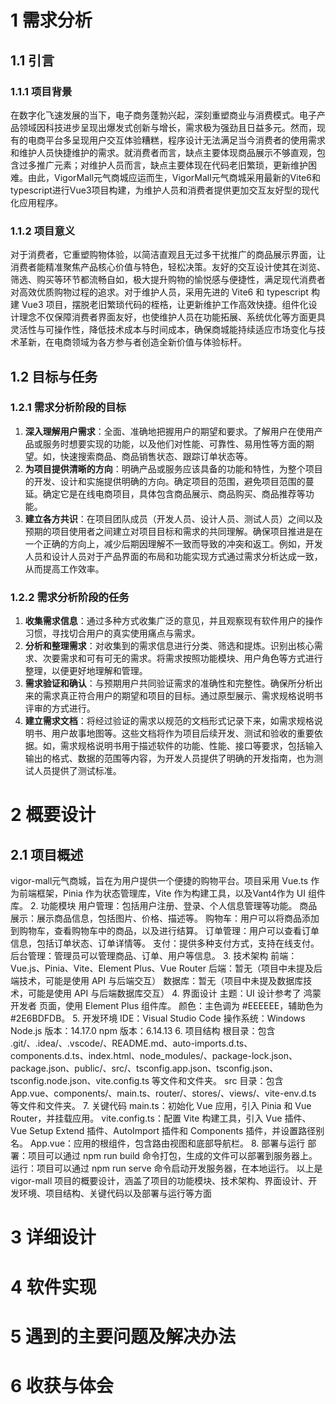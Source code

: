 # 1 需求分析

## 1.1 引言

### 1.1.1 项目背景

在数字化飞速发展的当下，电子商务蓬勃兴起，深刻重塑商业与消费模式。电子产品领域因科技进步呈现出爆发式创新与增长，需求极为强劲且日益多元。然而，现有的电商平台多呈现用户交互体验糟糕，程序设计无法满足当今消费者的使用需求和维护人员快捷维护的需求。就消费者而言，缺点主要体现商品展示不够直观，包含过多推广元素；对维护人员而言，缺点主要体现在代码老旧繁琐，更新维护困难。由此，VigorMall元气商城应运而生，VigorMall元气商城采用最新的Vite6和typescript进行Vue3项目构建，为维护人员和消费者提供更加交互友好型的现代化应用程序。

### 1.1.2 项目意义

对于消费者，它重塑购物体验，以简洁直观且无过多干扰推广的商品展示界面，让消费者能精准聚焦产品核心价值与特色，轻松决策。友好的交互设计使其在浏览、筛选、购买等环节都流畅自如，极大提升购物的愉悦感与便捷性，满足现代消费者对高效优质购物过程的追求。对于维护人员，采用先进的 Vite6 和 typescript 构建 Vue3 项目，摆脱老旧繁琐代码的桎梏，让更新维护工作高效快捷。组件化设计理念不仅保障消费者界面友好，也使维护人员在功能拓展、系统优化等方面更具灵活性与可操作性，降低技术成本与时间成本，确保商城能持续适应市场变化与技术革新，在电商领域为各方参与者创造全新价值与体验标杆。

## 1.2 目标与任务

### 1.2.1 需求分析阶段的目标

1. **深入理解用户需求**：全面、准确地把握用户的期望和要求。了解用户在使用产品或服务时想要实现的功能，以及他们对性能、可靠性、易用性等方面的期望。如，快速搜索商品、商品销售状态、跟踪订单状态等。
2. **为项目提供清晰的方向**：明确产品或服务应该具备的功能和特性，为整个项目的开发、设计和实施提供明确的方向。确定项目的范围，避免项目范围的蔓延。确定它是在线电商项目，具体包含商品展示、商品购买、商品推荐等功能。
3. **建立各方共识**：在项目团队成员（开发人员、设计人员、测试人员）之间以及预期的项目使用者之间建立对项目目标和需求的共同理解。确保项目推进是在一个正确的方向上，减少后期因理解不一致而导致的冲突和返工。例如，开发人员和设计人员对于产品界面的布局和功能实现方式通过需求分析达成一致，从而提高工作效率。

### 1.2.2 需求分析阶段的任务

1. **收集需求信息**：通过多种方式收集广泛的意见，并且观察现有软件用户的操作习惯，寻找切合用户的真实使用痛点与需求。
2. **分析和整理需求**：对收集到的需求信息进行分类、筛选和提炼。识别出核心需求、次要需求和可有可无的需求。将需求按照功能模块、用户角色等方式进行整理，以便更好地理解和管理。
3. **需求验证和确认**：与预期用户共同验证需求的准确性和完整性。确保所分析出来的需求真正符合用户的期望和项目的目标。通过原型展示、需求规格说明书评审的方式进行。
4. **建立需求文档**：将经过验证的需求以规范的文档形式记录下来，如需求规格说明书、用户故事地图等。这些文档将作为项目后续开发、测试和验收的重要依据。如，需求规格说明书用于描述软件的功能、性能、接口等要求，包括输入输出的格式、数据的范围等内容，为开发人员提供了明确的开发指南，也为测试人员提供了测试标准。

# 2 概要设计

## 2.1 项目概述
vigor-mall元气商城，旨在为用户提供一个便捷的购物平台。项目采用 Vue.ts 作为前端框架，Pinia 作为状态管理库，Vite 作为构建工具，以及Vant4作为 UI 组件库。
2. 功能模块
用户管理：包括用户注册、登录、个人信息管理等功能。
商品展示：展示商品信息，包括图片、价格、描述等。
购物车：用户可以将商品添加到购物车，查看购物车中的商品，以及进行结算。
订单管理：用户可以查看订单信息，包括订单状态、订单详情等。
支付：提供多种支付方式，支持在线支付。
后台管理：管理员可以管理商品、订单、用户等信息。
3. 技术架构
前端：Vue.js、Pinia、Vite、Element Plus、Vue Router
后端：暂无（项目中未提及后端技术，可能是使用 API 与后端交互）
数据库：暂无（项目中未提及数据库技术，可能是使用 API 与后端数据库交互）
4. 界面设计
主题：UI 设计参考了 鸿蒙开发者 页面，使用 Element Plus 组件库。
颜色：主色调为 #EEEEEE，辅助色为 #2E6BDFDB。
5. 开发环境
IDE：Visual Studio Code
操作系统：Windows
Node.js 版本：14.17.0
npm 版本：6.14.13
6. 项目结构
根目录：包含 .git/、.idea/、.vscode/、README.md、auto-imports.d.ts、components.d.ts、index.html、node_modules/、package-lock.json、package.json、public/、src/、tsconfig.app.json、tsconfig.json、tsconfig.node.json、vite.config.ts 等文件和文件夹。
src 目录：包含 App.vue、components/、main.ts、router/、stores/、views/、vite-env.d.ts 等文件和文件夹。
7. 关键代码
main.ts：初始化 Vue 应用，引入 Pinia 和 Vue Router，并挂载应用。
vite.config.ts：配置 Vite 构建工具，引入 Vue 插件、Vue Setup Extend 插件、AutoImport 插件和 Components 插件，并设置路径别名。
App.vue：应用的根组件，包含路由视图和底部导航栏。
8. 部署与运行
部署：项目可以通过 npm run build 命令打包，生成的文件可以部署到服务器上。
运行：项目可以通过 npm run serve 命令启动开发服务器，在本地运行。
以上是 vigor-mall 项目的概要设计，涵盖了项目的功能模块、技术架构、界面设计、开发环境、项目结构、关键代码以及部署与运行等方面

# 3 详细设计

# 4 软件实现



# 5 遇到的主要问题及解决办法



# 6 收获与体会